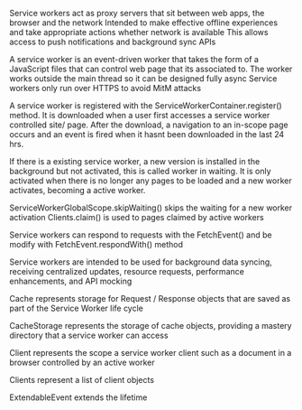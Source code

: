 Service workers act as proxy servers that sit between web apps, the browser and the network 
Intended to make effective offline experiences and take appropriate actions whether network is available 
This allows access to push notifications and background sync APIs

A service worker is an event-driven worker that takes the form of a JavaScript files that can control web page that its associated to.
The worker works outside the main thread so it can be designed fully  async
Service workers only run over HTTPS to avoid MitM attacks 

A service worker is registered with the ServiceWorkerContainer.register() method. It is downloaded when a user first accesses a service worker
controlled site/ page. After the download, a navigation to an in-scope page occurs and an event is fired when it hasnt been downloaded in the last
24 hrs.

If there is a existing service worker, a new version is installed in the background but not activated, this is called worker in waiting.
It is only activated when there is no longer any pages to be loaded and a new worker activates, becoming a active worker. 

ServiceWorkerGlobalScope.skipWaiting() skips the waiting for a new worker activation
Clients.claim() is used to pages claimed by active workers 

Service workers can respond to requests with the FetchEvent() and be modify with FetchEvent.respondWith() method

Service workers are intended to be used for background data syncing, receiving centralized updates, resource requests, performance enhancements, and API mocking 

Cache represents storage for Request / Response objects that are saved as part of the Service Worker life cycle 

CacheStorage represents the storage of cache objects, providing a mastery directory that a service worker can access

Client represents the scope a service worker client such as a document in a browser controlled by an active worker 

Clients represent a list of client objects 

ExtendableEvent extends the lifetime 